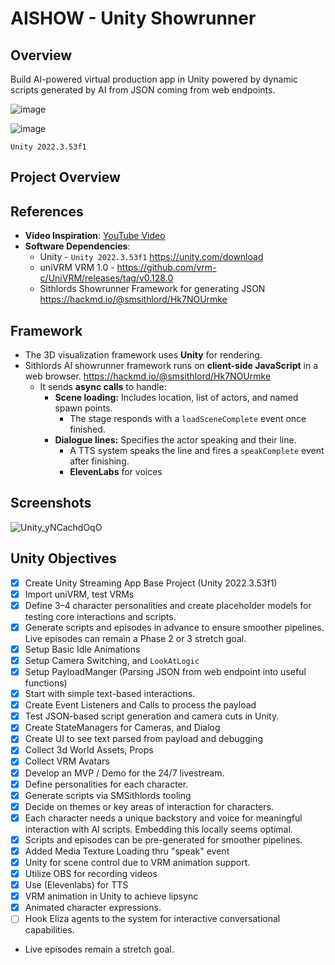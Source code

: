 # AISHOW - Unity Showrunner

## Overview
Build AI-powered virtual production app in Unity powered by dynamic scripts generated by AI from JSON coming from web endpoints.  

![image](https://github.com/user-attachments/assets/7adcc2b0-9957-4467-811b-0861fff04158)


![image](https://hackmd.io/_uploads/By0Ounc71x.png)

`Unity 2022.3.53f1`

## Project Overview

## References

- **Video Inspiration**: [YouTube Video](https://www.youtube.com/watch?v=zD9wofGof80)
- **Software Dependencies**:
  - Unity - `Unity 2022.3.53f1` https://unity.com/download
  - uniVRM VRM 1.0 - https://github.com/vrm-c/UniVRM/releases/tag/v0.128.0
  - Sithlords Showrunner Framework for generating JSON https://hackmd.io/@smsithlord/Hk7NOUrmke

## Framework 
- The 3D visualization framework uses **Unity** for rendering.
- Sithlords AI showrunner framework runs on **client-side JavaScript** in a web browser. https://hackmd.io/@smsithlord/Hk7NOUrmke
  - It sends **async calls** to handle:
    - **Scene loading:** Includes location, list of actors, and named spawn points.
      - The stage responds with a `loadSceneComplete` event once finished.
    - **Dialogue lines:** Specifies the actor speaking and their line.
      - A TTS system speaks the line and fires a `speakComplete` event after finishing.
      -  **ElevenLabs** for voices

## Screenshots

![Unity_yNCachdOqO](https://github.com/user-attachments/assets/064db9f9-fe6f-4fb7-b50f-4cc1f69fb8ef)


## Unity Objectives
- [X] Create Unity Streaming App Base Project (Unity 2022.3.53f1) 
- [X] Import uniVRM, test VRMs
- [X] Define 3–4 character personalities and create placeholder models for testing core interactions and scripts.
- [X] Generate scripts and episodes in advance to ensure smoother pipelines. Live episodes can remain a Phase 2 or 3 stretch goal.
- [X] Setup Basic Idle Animations
- [X] Setup Camera Switching, and `LookAtLogic`
- [X] Setup PayloadManger (Parsing JSON from web endpoint into useful functions)
- [X] Start with simple text-based interactions.
- [X] Create Event Listeners and Calls to process the payload
- [X] Test JSON-based script generation and camera cuts in Unity.
- [X] Create StateManagers for Cameras, and Dialog
- [X] Create UI to see text parsed from payload and debugging
- [X] Collect 3d World Assets, Props
- [X] Collect VRM Avatars
- [X] Develop an MVP / Demo for the 24/7 livestream.
- [X] Define personalities for each character.
- [X] Generate scripts via SMSithlords tooling
- [X] Decide on themes or key areas of interaction for characters.
- [X] Each character needs a unique backstory and voice for meaningful interaction with AI scripts. Embedding this locally seems optimal.
- [X] Scripts and episodes can be pre-generated for smoother pipelines.
- [X] Added Media Texture Loading thru "speak" event
- [X] Unity for scene control due to VRM animation support.
- [X] Utilize OBS for recording videos
- [X] Use (Elevenlabs) for TTS
- [X] VRM animation in Unity to achieve lipsync 
- [X] Animated character expressions.
- [ ] Hook Eliza agents to the system for interactive conversational capabilities.
      
- Live episodes remain a stretch goal.





